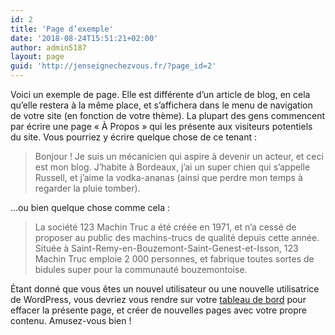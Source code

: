 ```yaml
---
id: 2
title: 'Page d’exemple'
date: '2018-08-24T15:51:21+02:00'
author: admin5187
layout: page
guid: 'http://jenseignechezvous.fr/?page_id=2'
---
```


Voici un exemple de page. Elle est différente d’un article de blog, en cela qu’elle restera à la même place, et s’affichera dans le menu de navigation de votre site (en fonction de votre thème). La plupart des gens commencent par écrire une page « À Propos » qui les présente aux visiteurs potentiels du site. Vous pourriez y écrire quelque chose de ce tenant :

> Bonjour ! Je suis un mécanicien qui aspire à devenir un acteur, et ceci est mon blog. J’habite à Bordeaux, j’ai un super chien qui s’appelle Russell, et j’aime la vodka-ananas (ainsi que perdre mon temps à regarder la pluie tomber).

…ou bien quelque chose comme cela :

> La société 123 Machin Truc a été créée en 1971, et n’a cessé de proposer au public des machins-trucs de qualité depuis cette année. Située à Saint-Remy-en-Bouzemont-Saint-Genest-et-Isson, 123 Machin Truc emploie 2 000 personnes, et fabrique toutes sortes de bidules super pour la communauté bouzemontoise.

Étant donné que vous êtes un nouvel utilisateur ou une nouvelle utilisatrice de WordPress, vous devriez vous rendre sur votre [tableau de bord](http://jenseignechezvous.fr/wp-admin/) pour effacer la présente page, et créer de nouvelles pages avec votre propre contenu. Amusez-vous bien !